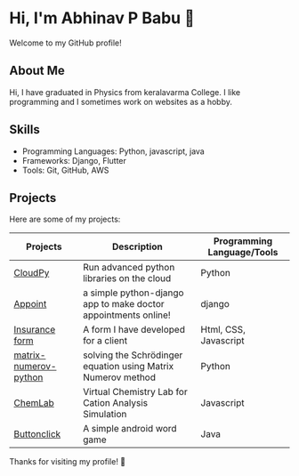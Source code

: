 # Hi, I'm Abhinav P Babu 👋

Welcome to my GitHub profile! 

## About Me

Hi, I have graduated in Physics from keralavarma College.
I like programming and I sometimes work on websites as a hobby.  
 

## Skills

- Programming Languages: Python, javascript, java 
- Frameworks: Django, Flutter
- Tools: Git, GitHub, AWS

    

<!--- 🔭 I’m currently working on personal projects and exploring new technologies.
- 🌱 I’m learning more about Flutter and mobile app development.
- 💬 Feel free to reach out if you want to discuss coding, mathematics, or collaboration opportunities!
- 📫 You can connect with me on [Discord](https://discord.com/users/1005716675984883723) or email me at [abhinavbabu.contact@gmail.com](mailto:abhinavbabu.contact@gmail.com).
-->

## Projects

Here are some of my projects:

 

| Projects             |  Description                         | Programming Language/Tools                 |
|----------------------|--------------------------------------|--------------------------------------------|
| [CloudPy](https://cloudpy.online)|  Run advanced python libraries on the cloud | Python                          |
| [Appoint](https://github.com/thesophile/appoint) | a simple python-django app to make doctor appointments online!| django |
| [Insurance form](https://github.com/thesophile/insurance_form) | A form I have developed for a client | Html, CSS, Javascript |
| [matrix-numerov-python](https://github.com/thesophile/matrix-numerov-python) | solving the Schrödinger equation using Matrix Numerov method | Python|
| [ChemLab](https://github.com/thesophile/ChemLab) |  Virtual Chemistry Lab for Cation Analysis Simulation | Javascript |
| [Buttonclick](https://github.com/thesophile/Buttonclick) | A simple android word game | Java |



<!--## Let's Connect

- [LinkedIn](your-linkedin-profile)
- [Twitter](your-twitter-handle)
- [Your Personal Website or Blog](your-website) -->

Thanks for visiting my profile! 🚀

